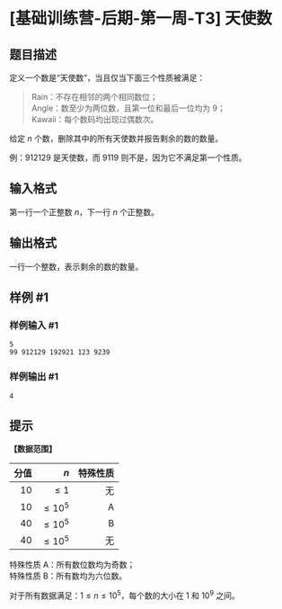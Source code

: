 # [基础训练营-后期-第一周-T3] 天使数

## 题目描述

定义一个数是“天使数”，当且仅当下面三个性质被满足：

>Rain：不存在相邻的两个相同数位；\
>Angle：数至少为两位数，且第一位和最后一位均为 $9$；\
>Kawaii：每个数码均出现过偶数次。

给定 $n$ 个数，删除其中的所有天使数并报告剩余的数的数量。

例：$912129$ 是天使数，而 $9119$ 则不是，因为它不满足第一个性质。

## 输入格式

第一行一个正整数 $n$，下一行 $n$ 个正整数。

## 输出格式

一行一个整数，表示剩余的数的数量。

## 样例 #1

### 样例输入 #1

```
5
99 912129 192921 123 9239
```

### 样例输出 #1

```
4
```

## 提示

**【数据范围】**

| 分值 |        $n$ | 特殊性质 |
| ---: | ---------: | -------: |
|   10 |    $\le 1$ |       无 |
|   10 | $\le 10^5$ |        A |
|   40 | $\le 10^5$ |        B |
|   40 | $\le 10^5$ |       无 |

特殊性质 A：所有数位数均为奇数；\
特殊性质 B：所有数均为六位数。

对于所有数据满足：$1\le n\le 10^5$，每个数的大小在 $1$ 和 $10^9$ 之间。